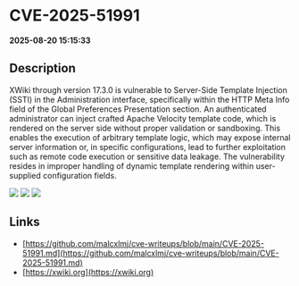 # CVE-2025-51991

**2025-08-20 15:15:33**

## Description
XWiki through version 17.3.0 is vulnerable to Server-Side Template Injection (SSTI) in the Administration interface, specifically within the HTTP Meta Info field of the Global Preferences Presentation section. An authenticated administrator can inject crafted Apache Velocity template code, which is rendered on the server side without proper validation or sandboxing. This enables the execution of arbitrary template logic, which may expose internal server information or, in specific configurations, lead to further exploitation such as remote code execution or sensitive data leakage. The vulnerability resides in improper handling of dynamic template rendering within user-supplied configuration fields.

![](https://img.shields.io/static/v1?label=Score&message=8.8&color=red)
![](https://img.shields.io/static/v1?label=Severity&message=HIGH&color=red)
![](https://img.shields.io/static/v1?label=CWE&message=XSS&color=green)

## Links
- [https://github.com/malcxlmj/cve-writeups/blob/main/CVE-2025-51991.md](https://github.com/malcxlmj/cve-writeups/blob/main/CVE-2025-51991.md)
- [https://xwiki.org](https://xwiki.org)
